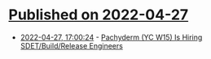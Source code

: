 # [Published on 2022-04-27](index.md)

* [2022-04-27, 17:00:24](https://news.ycombinator.com/item?id=31182607) - [Pachyderm (YC W15) Is Hiring SDET/Build/Release Engineers](https://www.pachyderm.com/careers/#positions)

